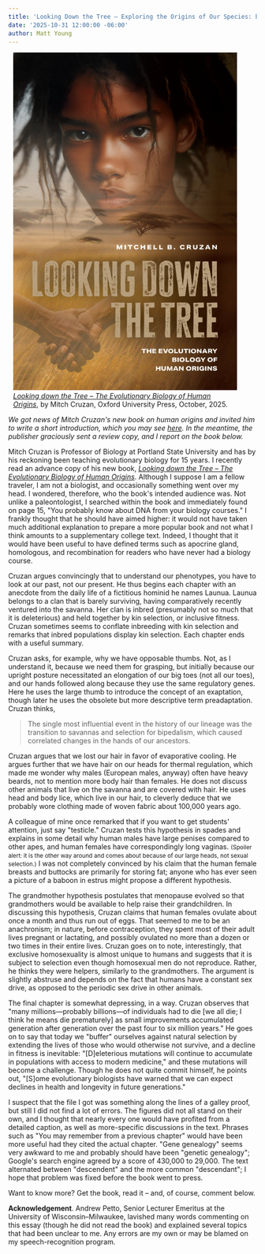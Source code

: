 ```yaml
---
title: 'Looking Down the Tree – Exploring the Origins of Our Species: book report'
date: '2025-10-31 12:00:00 -06:00'
author: Matt Young
---
```

<figure class="on-the-left-side" style="margin-top: 10px; margin-right: 40px; margin-bottom: 10px; margin-left: 10px;">
<img src="/uploads/2025/Cruzan_Cover_600.jpg" alt="Book cover."/>

<figcaption><a href="https://www.amazon.com/Looking-Down-Tree-Evolutionary-Biology/dp/0197805167/"><i>Looking down the Tree – The Evolutionary Biology of Human Origins</i></a>, by Mitch Cruzan, Oxford University Press, October, 2025.</figcaption>
</figure>

<i>We got news of Mitch Cruzan's new book on human origins and invited him to write a short introduction, which you may see <a href="https://pandasthumb.org/archives/2025/10/looking-down-the-tree-preview.html">here</a>. In the meantime, the publisher graciously sent a review copy, and I report on the book below.</i>

Mitch Cruzan is Professor of Biology at Portland State University and has by his reckoning been teaching evolutionary biology for 15 years. I recently read an advance copy of his new book, <a href="https://www.amazon.com/Looking-Down-Tree-Evolutionary-Biology/dp/0197805167/"><i>Looking down the Tree – The Evolutionary Biology of Human Origins</i></a>. Although I suppose I am a fellow traveler, I am not a biologist, and occasionally something went over my head. I wondered, therefore, who the book's intended audience was. Not unlike a paleontologist, I searched within the book and immediately found on page 15, "You probably know about DNA from your biology courses." I frankly thought that he should have aimed higher: it would not have taken much additional explanation to prepare a more popular book and not what I think amounts to a supplementary college text. Indeed, I thought that it would have been useful to have defined terms such as apocrine gland, homologous, and recombination for readers who have never had a biology course.

Cruzan argues convincingly that to understand our phenotypes, you have to look at our past, not our present. He thus begins each chapter with an anecdote from the daily life of a fictitious hominid he names Launua. Launua belongs to a clan that is barely surviving, having comparatively recently ventured into the savanna. Her clan is inbred (presumably not so much that it is deleterious) and held together by kin selection, or inclusive fitness. Cruzan sometimes seems to conflate inbreeding with kin selection and remarks that inbred populations display kin selection. Each chapter ends with a useful summary.

Cruzan asks, for example, why we have opposable thumbs. Not, as I understand it, because we need them for grasping, but initially because our upright posture necessitated an elongation of our big toes (not all our toes), and our hands followed along because they use the same regulatory genes. Here he uses the large thumb to introduce the concept of an exaptation, though later he uses the obsolete but more descriptive term preadaptation. Cruzan thinks,

<!--more-->

<blockquote>The single most influential event in the history of our lineage was the transition to savannas and selection for bipedalism, which caused correlated changes in the hands of our ancestors.</blockquote>

Cruzan argues that we lost our hair in favor of evaporative cooling. He argues further that we have hair on our heads for thermal regulation, which made me wonder why males (European males, anyway) often have heavy beards, not to mention more body hair than females. He does not discuss other animals that live on the savanna and are covered with hair. He uses head and body lice, which live in our hair, to cleverly deduce that we probably wore clothing made of woven fabric about 100,000 years ago. 

A colleague of mine once remarked that if you want to get students' attention, just say "testicle." Cruzan tests this hypothesis in spades and explains in some detail why human males have large penises compared to other apes, and human females have correspondingly long vaginas. <small>(Spoiler alert: it is the other way around and comes about because of our large heads, not sexual selection.)</small> I was not completely convinced by his claim that the human female breasts and buttocks are primarily for storing fat; anyone who has ever seen a picture of a baboon in estrus might propose a different hypothesis. 

The grandmother hypothesis postulates that menopause evolved so that grandmothers would be available to help raise their grandchildren. In discussing this hypothesis, Cruzan claims that human females ovulate about once a month and thus run out of eggs. That seemed to me to be an anachronism; in nature, before contraception, they spent most of their adult lives pregnant or lactating, and possibly ovulated no more than a dozen or two times in their entire lives. Cruzan goes on to note, interestingly, that exclusive homosexuality is almost unique to humans and suggests that it is subject to selection even though homosexual men do not reproduce. Rather, he thinks they were helpers, similarly to the grandmothers. The argument is slightly abstruse and depends on the fact that humans have a constant sex drive, as opposed to the periodic sex drive in other animals.

The final chapter is somewhat depressing, in a way. Cruzan observes that "many millions—probably billions—of individuals had to die [we all die; I think he means die prematurely] as small improvements accumulated generation after generation over the past four to six million years." He goes on to say that today we "buffer" ourselves against natural selection by extending the lives of those who would otherwise not survive, and a decline in fitness is inevitable: "[D]eleterious mutations will continue to accumulate in populations with access to modern medicine," and these mutations will become a challenge. Though he does not quite commit himself, he points out, "[S]ome evolutionary biologists have warned that we can expect declines in health and longevity in future generations."

I suspect that the file I got was something along the lines of a galley proof, but still I did not find a lot of errors. The figures did not all stand on their own, and I thought that nearly every one would have profited from a detailed caption, as well as more-specific discussions in the text. Phrases such as "You may remember from a previous chapter" would have been more useful had they cited the actual chapter. "Gene genealogy" seems very awkward to me and probably should have been "genetic genealogy"; Google's search engine agreed by a score of 430,000 to 29,000. The text alternated between "descendent" and the more common "descendant"; I hope that problem was fixed before the book went to press.

Want to know more? Get the book, read it – and, of course, comment below.

<strong>Acknowledgement</strong>. Andrew Petto, Senior Lecturer Emeritus at the University of Wisconsin&ndash;Milwaukee, lavished many words commenting on this essay (though he did not read the book) and explained several topics that had been unclear to me. Any errors are my own or may be blamed on my speech-recognition program.
